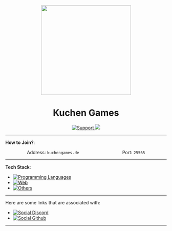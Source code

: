 <div align="center">
  <img width="280" height="280" src="https://cdn.discordapp.com/attachments/1128067605870157924/1129448303562592326/KuchenGames_Logo.png"/>
</div>
<div align="center">
    <h1>Kuchen Games</h1>
    <a href="https://discord.kuchengames.de">
        <img src="https://img.shields.io/discord/993855292448198756.svg?colorB=Blue&logo=discord&label=Support&style=for-the-badge" alt="Support">
    </a>
    <a href="https://github.com/KuchenGamesDE/.github/issues">
        <img src="https://img.shields.io/github/issues/KuchenGamesDE/.github.svg?style=for-the-badge">
    </a>
    <br>
</div>

---

**How to Join?**:

<div style="display:flex;flex-direction:row;width:100%;align-items:center;justify-content:space-around;">
    <span>Address: <code>kuchengames.de</code></span>
    <span>Port: <code>25565</code></span>
</div>

---

**Tech Stack**:

- [![Programming Languages](https://skillicons.dev/icons?i=js,html,css,java)](https://skillicons.dev)
- [![Web](https://skillicons.dev/icons?i=react,vite,tailwind,nodejs,express)](https://skillicons.dev)
- [![Others](https://skillicons.dev/icons?i=nodejs,express,maven,gradle,mongo,redis,git,linux,docker)](https://skillicons.dev)

---

Here are some links that are associated with:
- [![Social Discord](https://skillicons.dev/icons?i=discord)](https://discord.kuchengames.de)
- [![Social Github](https://skillicons.dev/icons?i=github)](https://github.com/KuchenGamesDE)

---
